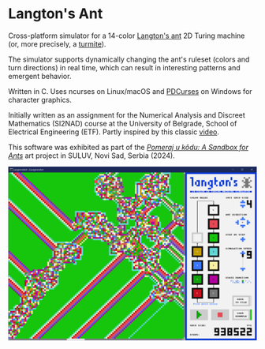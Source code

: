 # Langton's Ant

Cross-platform simulator for a 14-color [Langton's ant](https://en.wikipedia.org/wiki/Langton%27s_ant) 2D Turing machine (or, more precisely, a [turmite](https://en.wikipedia.org/wiki/Turmite)).

The simulator supports dynamically changing the ant's ruleset (colors and turn directions) in real time, which can result in interesting patterns and emergent behavior.

Written in C. Uses ncurses on Linux/macOS and [PDCurses](https://github.com/wmcbrine/PDCurses) on Windows for character graphics.

Initially written as an assignment for the Numerical Analysis and Discreet Mathematics (SI2NAD) course at the University of Belgrade, School of Electrical Engineering (ETF).
Partly inspired by this classic [video](https://www.youtube.com/watch?v=1X-gtr4pEBU).

This software was exhibited as part of the [_Pomeraj u kôdu: A Sandbox for Ants_](https://suluv.org/pomeraj-u-kodu-3/) art project in SULUV, Novi Sad, Serbia (2024).

![Screenshot](https://github.com/vomindoraan/langtons-ant/blob/master/Misc/screenshot_ui.png?raw=true)
